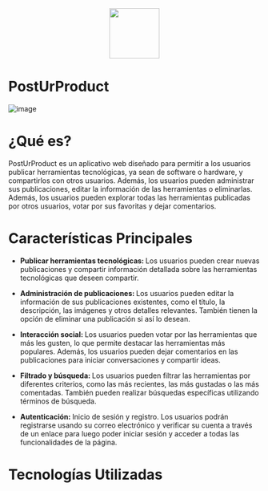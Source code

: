 
<div align="center">
  <img src="https://github.com/acarov1407/PostUrProduct/assets/118088808/8d05ad74-1938-4ab7-9fd8-0327e121b320" width="100" height="auto"/>
</div>

# PostUrProduct
![image](https://github.com/acarov1407/PostUrProduct/assets/118088808/2cab7c25-9668-4396-bc4e-8224d963a22a)

# ¿Qué es?
PostUrProduct es un aplicativo web diseñado para permitir a los usuarios publicar herramientas tecnológicas, ya sean de software o hardware, y compartirlos con otros usuarios. Además, los usuarios pueden administrar sus publicaciones, editar la información de las herramientas o eliminarlas. Además, los usuarios pueden explorar todas las herramientas publicadas por otros usuarios, votar por sus favoritas y dejar comentarios.

# Características Principales
- <strong>Publicar herramientas tecnológicas: </strong> Los usuarios pueden crear nuevas publicaciones y compartir información detallada sobre las herramientas tecnológicas que deseen compartir.

- <strong>Administración de publicaciones: </strong> Los usuarios pueden editar la información de sus publicaciones existentes, como el título, la descripción, las imágenes y otros detalles relevantes. También tienen la opción de eliminar una publicación si así lo desean.

- <strong> Interacción social: </strong> Los usuarios pueden votar por las herramientas que más les gusten, lo que permite destacar las herramientas más populares. Además, los usuarios pueden dejar comentarios en las publicaciones para iniciar conversaciones y compartir ideas.

- <strong>Filtrado y búsqueda: </strong> Los usuarios pueden filtrar las herramientas por diferentes criterios, como las más recientes, las más gustadas o las más comentadas. También pueden realizar búsquedas específicas utilizando términos de búsqueda.

- <strong>Autenticación: </strong> Inicio de sesión y registro. Los usuarios podrán registrarse usando su correo electrónico y verificar su cuenta a través de un enlace para luego poder iniciar sesión y acceder a todas las funcionalidades
de la página.

# Tecnologías Utilizadas

